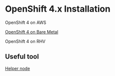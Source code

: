# OpenShift 4.x Installation

OpenShift 4 on AWS

[OpenShift 4 on Bare Metal](https://github.com/ovaleanujnpr/openshift4.x/tree/master/bare-metal)

OpenShift 4 on RHV

## Useful tool

[Helper node](https://github.com/ovaleanujnpr/openshift4.x/tree/master/helper-node)
